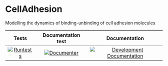 # CellAdhesion
Modelling the dynamics of binding-unbinding of cell adhesion molecules


|**Tests**|**Documentation test**|**Documentation**|
|:-------------:|:---------------:|:---------------:|
|  [![Runtests](https://github.com/ComputationalMechanobiology/CellAdhesion.jl/actions/workflows/Runtests/badge.svg)](https://github.com/ComputationalMechanobiology/CellAdhesion.jl/blob/doc/.github/workflows/Runtests.yml) | [![Documenter](https://github.com/ComputationalMechanobiology/CellAdhesion.jl/actions/workflows/Documenter.yml/badge.svg)](https://github.com/ComputationalMechanobiology/CellAdhesion.jl/blob/main/.github/workflows/Documenter.yml) |  [![Development Documentation](https://img.shields.io/badge/docs-dev-blue.svg)](https://JuliaRheology.github.io/RHEOS.jl/dev) | 

